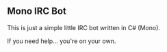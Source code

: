 ## Mono IRC Bot ##

This is just a simple little IRC bot written in C# (Mono).

If you need help... you're on your own.